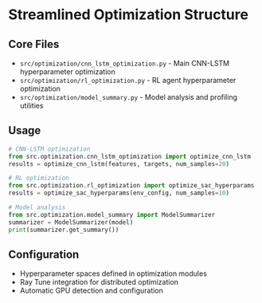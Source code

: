 # Streamlined Optimization Structure

## Core Files

- `src/optimization/cnn_lstm_optimization.py` - Main CNN-LSTM hyperparameter optimization
- `src/optimization/rl_optimization.py` - RL agent hyperparameter optimization
- `src/optimization/model_summary.py` - Model analysis and profiling utilities

## Usage

```python
# CNN-LSTM optimization
from src.optimization.cnn_lstm_optimization import optimize_cnn_lstm
results = optimize_cnn_lstm(features, targets, num_samples=20)

# RL optimization
from src.optimization.rl_optimization import optimize_sac_hyperparams
results = optimize_sac_hyperparams(env_config, num_samples=10)

# Model analysis
from src.optimization.model_summary import ModelSummarizer
summarizer = ModelSummarizer(model)
print(summarizer.get_summary())
```

## Configuration

- Hyperparameter spaces defined in optimization modules
- Ray Tune integration for distributed optimization
- Automatic GPU detection and configuration
